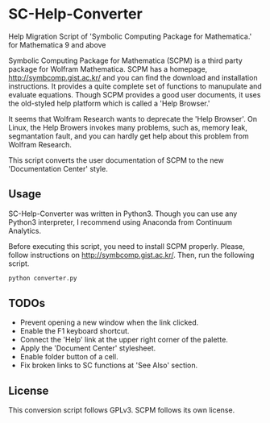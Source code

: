 # SC-Help-Converter

Help Migration Script of 'Symbolic Computing Package for Mathematica.' for Mathematica 9 and above

Symbolic Computing Package for Mathematica (SCPM) is a third party package for Wolfram Mathematica. SCPM has a homepage, http://symbcomp.gist.ac.kr/ and you can find the download and installation instructions. It provides a quite complete set of functions to manupulate and evaluate equations. Though SCPM provides a good user documents, it uses the old-styled help platform which is called a 'Help Browser.' 

It seems that Wolfram Research wants to deprecate the 'Help Browser'. On Linux, the Help Browers invokes many problems, such as, memory leak, segmantation fault, and you can hardly get help about this problem from Wolfram Research.

This script converts the user documentation of SCPM to the new 'Documentation Center' style.

## Usage
SC-Help-Converter was written in Python3. Though you can use any Python3 interpreter, I recommend using Anaconda from Continuum Analytics.

Before executing this script, you need to install SCPM properly. Please, follow instructions on http://symbcomp.gist.ac.kr/. Then, run the following script.
```bash
python converter.py
```

## TODOs
 * Prevent opening a new window when the link clicked.
 * Enable the F1 keyboard shortcut.
 * Connect the 'Help' link at the upper right corner of the palette.
 * Apply the 'Document Center' stylesheet.
 * Enable folder button of a cell.
 * Fix broken links to SC functions at 'See Also' section.
 
## License
This conversion script follows GPLv3. SCPM follows its own license.

